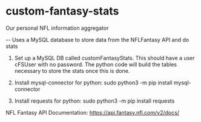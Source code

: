# custom-fantasy-stats
Our personal NFL information aggregator


-- Uses a MySQL database to store data from the NFLFantasy API and do stats

1. Set up a MySQL DB called customFantasyStats. This should have a user cFSUser with no password.
 The python code will build the tables necessary to store the stats once this is done.

2. Install mysql-connector for python: sudo python3 -m pip install mysql-connector

3. Install requests for python: sudo python3 -m pip install requests



NFL Fantasy API Documentation:
https://api.fantasy.nfl.com/v2/docs/
